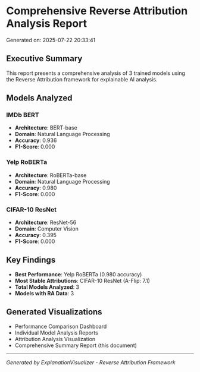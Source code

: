# Comprehensive Reverse Attribution Analysis Report

Generated on: 2025-07-22 20:33:41

## Executive Summary

This report presents a comprehensive analysis of 3 trained models using the Reverse Attribution framework for explainable AI analysis.

## Models Analyzed

### IMDb BERT
- **Architecture**: BERT-base
- **Domain**: Natural Language Processing
- **Accuracy**: 0.936
- **F1-Score**: 0.000

### Yelp RoBERTa
- **Architecture**: RoBERTa-base
- **Domain**: Natural Language Processing
- **Accuracy**: 0.980
- **F1-Score**: 0.000

### CIFAR-10 ResNet
- **Architecture**: ResNet-56
- **Domain**: Computer Vision
- **Accuracy**: 0.395
- **F1-Score**: 0.000

## Key Findings

- **Best Performance**: Yelp RoBERTa (0.980 accuracy)
- **Most Stable Attributions**: CIFAR-10 ResNet (A-Flip: 7.1)
- **Total Models Analyzed**: 3
- **Models with RA Data**: 3

## Generated Visualizations

- Performance Comparison Dashboard
- Individual Model Analysis Reports
- Attribution Analysis Visualization
- Comprehensive Summary Report (this document)

---
*Generated by ExplanationVisualizer - Reverse Attribution Framework*
